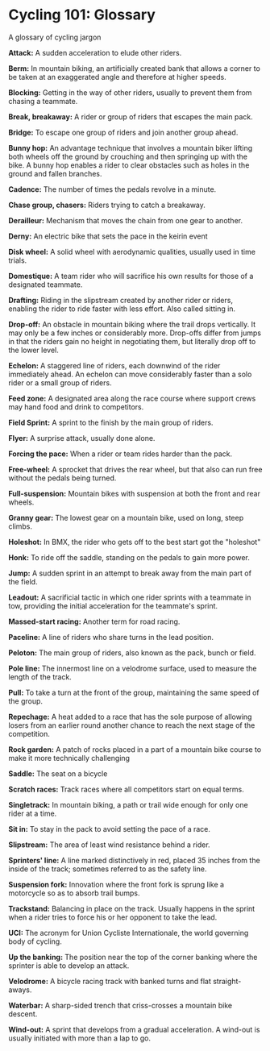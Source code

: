 Cycling 101: Glossary
=====================

A glossary of cycling jargon

**Attack:** A sudden acceleration to elude other riders.

**Berm:** In mountain biking, an artificially created bank that allows a corner to be taken at an exaggerated angle and therefore at higher speeds.

**Blocking:** Getting in the way of other riders, usually to prevent them from chasing a teammate.

**Break, breakaway:** A rider or group of riders that escapes the main pack.

**Bridge:** To escape one group of riders and join another group ahead.

**Bunny hop:** An advantage technique that involves a mountain biker lifting both wheels off the ground by crouching and then springing up with the bike. A bunny hop enables a rider to clear obstacles such as holes in the ground and fallen branches.

**Cadence:** The number of times the pedals revolve in a minute.

****Chase group, chasers:**** Riders trying to catch a breakaway.

**Derailleur:** Mechanism that moves the chain from one gear to another.

**Derny:** An electric bike that sets the pace in the keirin event

**Disk wheel:** A solid wheel with aerodynamic qualities, usually used in time trials.

**Domestique:** A team rider who will sacrifice his own results for those of a designated teammate.

**Drafting:** Riding in the slipstream created by another rider or riders, enabling the rider to ride faster with less effort. Also called sitting in.

**Drop-off:** An obstacle in mountain biking where the trail drops vertically. It may only be a few inches or considerably more. Drop-offs differ from jumps in that the riders gain no height in negotiating them, but literally drop off to the lower level.

**Echelon:** A staggered line of riders, each downwind of the rider immediately ahead. An echelon can move considerably faster than a solo rider or a small group of riders.

**Feed zone:** A designated area along the race course where support crews may hand food and drink to competitors.

****Field Sprint:**** A sprint to the finish by the main group of riders.

**Flyer:** A surprise attack, usually done alone.

**Forcing the pace:** When a rider or team rides harder than the pack.

**Free-wheel:** A sprocket that drives the rear wheel, but that also can run free without the pedals being turned.

**Full-suspension:** Mountain bikes with suspension at both the front and rear wheels.

**Granny gear:** The lowest gear on a mountain bike, used on long, steep climbs.

**Holeshot:** In BMX, the rider who gets off to the best start got the "holeshot"

**Honk:** To ride off the saddle, standing on the pedals to gain more power.

**Jump:** A sudden sprint in an attempt to break away from the main part of the field.

**Leadout:** A sacrificial tactic in which one rider sprints with a teammate in tow, providing the initial acceleration for the teammate's sprint.

**Massed-start racing:** Another term for road racing.

**Paceline:** A line of riders who share turns in the lead position.

**Peloton:** The main group of riders, also known as the pack, bunch or field.

****Pole line:**** The innermost line on a velodrome surface, used to measure the length of the track.

**Pull:** To take a turn at the front of the group, maintaining the same speed of the group.

**Repechage:** A heat added to a race that has the sole purpose of allowing losers from an earlier round another chance to reach the next stage of the competition.

**Rock garden:** A patch of rocks placed in a part of a mountain bike course to make it more technically challenging

**Saddle:** The seat on a bicycle

**Scratch races:** Track races where all competitors start on equal terms.

**Singletrack:** In mountain biking, a path or trail wide enough for only one rider at a time.

**Sit in:** To stay in the pack to avoid setting the pace of a race.

**Slipstream:** The area of least wind resistance behind a rider.

**Sprinters' line:** A line marked distinctively in red, placed 35 inches from the inside of the track; sometimes referred to as the safety line.

**Suspension fork:** Innovation where the front fork is sprung like a motorcycle so as to absorb trail bumps.

**Trackstand:** Balancing in place on the track. Usually happens in the sprint when a rider tries to force his or her opponent to take the lead.

**UCI:** The acronym for Union Cycliste Internationale, the world governing body of cycling.

**Up the banking:** The position near the top of the corner banking where the sprinter is able to develop an attack.

**Velodrome:** A bicycle racing track with banked turns and flat straight-aways.

**Waterbar:** A sharp-sided trench that criss-crosses a mountain bike descent.

****Wind-out:**** A sprint that develops from a gradual acceleration. A wind-out is usually initiated with more than a lap to go.


